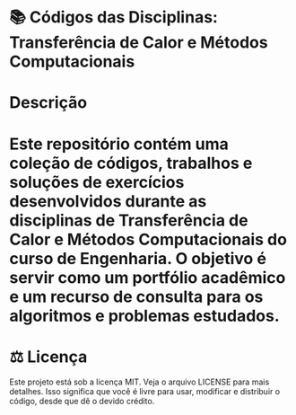 # 📚 Códigos das Disciplinas: Transferência de Calor e Métodos Computacionais

# Descrição

#  Este repositório contém uma coleção de códigos, trabalhos e soluções de exercícios desenvolvidos durante as disciplinas de Transferência de Calor e Métodos Computacionais do curso de Engenharia. O objetivo é servir como um portfólio acadêmico e um recurso de consulta para os algoritmos e problemas estudados.



# ⚖️ Licença

Este projeto está sob a licença MIT. Veja o arquivo LICENSE para mais detalhes. Isso significa que você é livre para usar, modificar e distribuir o código, desde que dê o devido crédito.

